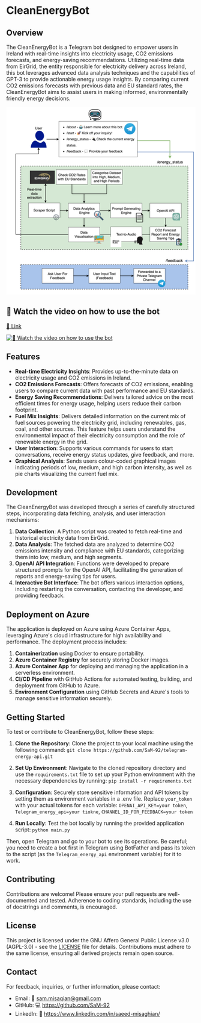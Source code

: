 # CleanEnergyBot

## Overview

The CleanEnergyBot is a Telegram bot designed to empower users in Ireland with real-time insights into electricity usage, CO2 emissions forecasts, and energy-saving recommendations. Utilizing real-time data from EirGrid, the entity responsible for electricity delivery across Ireland, this bot leverages advanced data analysis techniques and the capabilities of GPT-3 to provide actionable energy usage insights. By comparing current CO2 emissions forecasts with previous data and EU standard rates, the CleanEnergyBot aims to assist users in making informed, environmentally friendly energy decisions.

![Real-time Data Scraping Diagram](/images/overview.png)

<!-- [🎥 Watch the video on how to use the bot](https://www.youtube.com/watch?v=qxA-Xx5oGXI) -->

## 🎥 Watch the video on how to use the bot

[🎥 Link](https://www.youtube.com/watch?v=qxA-Xx5oGXI)

[![🎥 Watch the video on how to use the bot](/images/video_thumbnail.jpg)](https://www.youtube.com/watch?v=qxA-Xx5oGXI)

## Features

- **Real-time Electricity Insights**: Provides up-to-the-minute data on electricity usage and CO2 emissions in Ireland.
- **CO2 Emissions Forecasts**: Offers forecasts of CO2 emissions, enabling users to compare current data with past performance and EU standards.
- **Energy Saving Recommendations**: Delivers tailored advice on the most efficient times for energy usage, helping users reduce their carbon footprint.
- **Fuel Mix Insights**: Delivers detailed information on the current mix of fuel sources powering the electricity grid, including renewables, gas, coal, and other sources. This feature helps users understand the environmental impact of their electricity consumption and the role of renewable energy in the grid.
- **User Interaction**: Supports various commands for users to start conversations, receive energy status updates, give feedback, and more.
- **Graphical Analysis**: Sends users colour-coded graphical images indicating periods of low, medium, and high carbon intensity, as well as pie charts visualizing the current fuel mix.

## Development

The CleanEnergyBot was developed through a series of carefully structured steps, incorporating data fetching, analysis, and user interaction mechanisms:

1. **Data Collection**: A Python script was created to fetch real-time and historical electricity data from EirGrid.
2. **Data Analysis**: The fetched data are analyzed to determine CO2 emissions intensity and compliance with EU standards, categorizing them into low, medium, and high segments.
3. **OpenAI API Integration**: Functions were developed to prepare structured prompts for the OpenAI API, facilitating the generation of reports and energy-saving tips for users.
4. **Interactive Bot Interface**: The bot offers various interaction options, including restarting the conversation, contacting the developer, and providing feedback.

## Deployment on Azure

The application is deployed on Azure using Azure Container Apps, leveraging Azure's cloud infrastructure for high availability and performance. The deployment process includes:

1. **Containerization** using Docker to ensure portability.
2. **Azure Container Registry** for securely storing Docker images.
3. **Azure Container App** for deploying and managing the application in a serverless environment.
4. **CI/CD Pipeline** with GitHub Actions for automated testing, building, and deployment from GitHub to Azure.
5. **Environment Configuration** using GitHub Secrets and Azure's tools to manage sensitive information securely.

## Getting Started

To test or contribute to CleanEnergyBot, follow these steps:

1. **Clone the Repository**: Clone the project to your local machine using the following command:
   `git clone https://github.com/SaM-92/telegram-energy-api.git`

2. **Set Up Environment**: Navigate to the cloned repository directory and use the `requirements.txt` file to set up your Python environment with the necessary dependencies by running: `pip install -r requirements.txt`

3. **Configuration**: Securely store sensitive information and API tokens by setting them as environment variables in a .env file. Replace `your_token` with your actual tokens for each variable:
   `OPENAI_API_KEY=your token`,
   `Telegram_energy_api=your tiokne`,
   `CHANNEL_ID_FOR_FEEDBACK=your token`

4. **Run Locally**: Test the bot locally by running the provided application script: `python main.py`

Then, open Telegram and go to your bot to see its operations. Be careful; you need to create a bot first in Telegram using BotFather and pass its token to the script (as the `Telegram_energy_api` environment variable) for it to work.

## Contributing

Contributions are welcome! Please ensure your pull requests are well-documented and tested. Adherence to coding standards, including the use of docstrings and comments, is encouraged.

## License

This project is licensed under the GNU Affero General Public License v3.0 (AGPL-3.0) - see the [LICENSE](https://www.gnu.org/licenses/agpl-3.0.en.html) file for details. Contributions must adhere to the same license, ensuring all derived projects remain open source.

## Contact

For feedback, inquiries, or further information, please contact:

- Email: 📧 sam.misaqian@gmail.com
- GitHub: 💻 https://github.com/SaM-92
- LinkedIn: 🔗 https://www.linkedin.com/in/saeed-misaghian/
